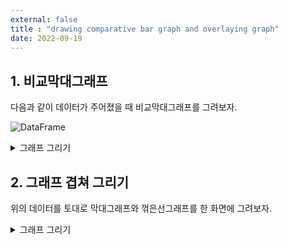 ```yaml
---
external: false
title : "drawing comparative bar graph and overlaying graph"
date: 2022-09-19
---
```


## 1. 비교막대그래프

다음과 같이 데이터가 주어졌을 때 비교막대그래프를 그려보자.  

![DataFrame](https://github.com/WoojinJeonkr/WoojinJeonkr.github.io/blob/main/assets/images/post/DataFrame_example.png?raw=true)

<details>
  <summary>그래프 그리기</summary>
  <div markdown="1">
    <script src="https://gist.github.com/WoojinJeonkr/120dd6e3a76f7bc26767a4fdef9b9dd5.js"></script>
    <img src="https://github.com/WoojinJeonkr/WoojinJeonkr.github.io/blob/main/assets/images/post/comparison_bar_graph.png?raw=true" style="width:100%">
  </div>
</details>

## 2. 그래프 겹쳐 그리기

위의 데이터를 토대로 막대그래프와 꺾은선그래프를 한 화면에 그려보자.  

<details>
<summary>그래프 그리기</summary>
<div markdown="1">
<script src="https://gist.github.com/WoojinJeonkr/939b79cac68b0aa5984d9a308ddec4c9.js"></script>
<img src="https://github.com/WoojinJeonkr/WoojinJeonkr.github.io/blob/main/assets/images/post/line_bar_cross_plot.png?raw=true" style="width:100%">
</div>
</details>